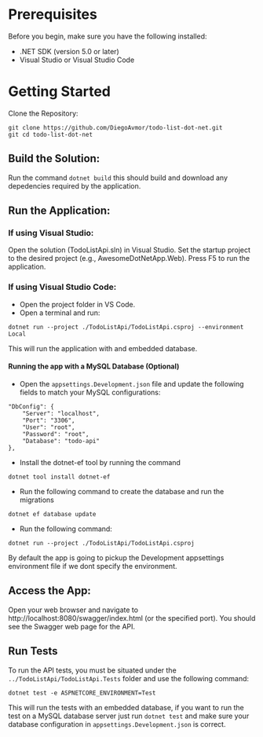 # Prerequisites
Before you begin, make sure you have the following installed:

- .NET SDK (version 5.0 or later)
- Visual Studio or Visual Studio Code

# Getting Started
Clone the Repository:
```
git clone https://github.com/DiegoAvmor/todo-list-dot-net.git
git cd todo-list-dot-net
```

## Build the Solution:
Run the command ```dotnet build``` this should build and download any depedencies required by the application.

## Run the Application:
### If using Visual Studio:
Open the solution (TodoListApi.sln) in Visual Studio.
Set the startup project to the desired project (e.g., AwesomeDotNetApp.Web).
Press F5 to run the application.

### If using Visual Studio Code:
- Open the project folder in VS Code.
- Open a terminal and run:

```
dotnet run --project ./TodoListApi/TodoListApi.csproj --environment Local
```

This will run the application with and embedded database.

#### Running the app with a MySQL Database (Optional)
- Open the ```appsettings.Development.json``` file and update the following fields to match your MySQL configurations:
```
"DbConfig": {
    "Server": "localhost",
    "Port": "3306",
    "User": "root",
    "Password": "root",
    "Database": "todo-api"
},
```

- Install the dotnet-ef tool by running the command 
```
dotnet tool install dotnet-ef
```
- Run the following command to create the database and run the migrations
```
dotnet ef database update
```
- Run the following command:
```
dotnet run --project ./TodoListApi/TodoListApi.csproj
```
By default the app is going to pickup the Development appsettings environment file if we dont specify the environment.

## Access the App:
Open your web browser and navigate to http://localhost:8080/swagger/index.html (or the specified port).
You should see the Swagger web page for the API.

## Run Tests
To run the API tests, you must be situated under the ```../TodoListApi/TodoListApi.Tests``` folder and use the following command:

```
dotnet test -e ASPNETCORE_ENVIRONMENT=Test
```

This will run the tests with an embedded database, if you want to run the test on a MySQL database server just run ```dotnet test``` and make sure your database configuration in ```appsettings.Development.json``` is correct.